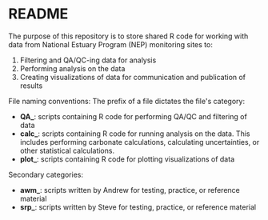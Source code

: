 # README

The purpose of this repository is to store shared R code for working with data from National Estuary Program (NEP) monitoring sites to: 
1. Filtering and QA/QC-ing data for analysis
2. Performing analysis on the data
3. Creating visualizations of data for communication and publication of results

File naming conventions:
The prefix of a file dictates the file's category:
- **QA_**: scripts containing R code for performing QA/QC and filtering of data
- **calc_**: scripts containing R code for running analysis on the data. This includes performing carbonate calculations, calculating uncertainties, or other statistical calculations.
- **plot_**: scripts containing R code for plotting visualizations of data

Secondary categories:
- **awm_**: scripts written by Andrew for testing, practice, or reference material
- **srp_**: scripts written by Steve for testing, practice, or reference material
